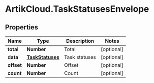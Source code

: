 # ArtikCloud.TaskStatusesEnvelope

## Properties
Name | Type | Description | Notes
------------ | ------------- | ------------- | -------------
**total** | **Number** | Total | [optional] 
**data** | [**TaskStatuses**](TaskStatuses.md) | Task statuses | [optional] 
**offset** | **Number** | Offset | [optional] 
**count** | **Number** | Count | [optional] 


